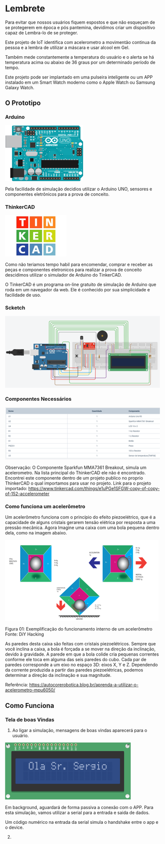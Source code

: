 # Lembrete

Para evitar que nossos usuários fiquem espostos e que não esqueçam de se protegerem em época e pós pantemina, devidimos criar um dispositivo capaz de Lembra-lo de se proteger.  

Este projeto de IoT identifica com acelerometro a movimentão continua da pessoa e a lembra de utilizar a máscara e usar alcool em Gel.

Também mede constantemente a temperatura do usuário e o alerta se há temperatura acima ou abaixo de 36 graus por um determinado período de tempo.

Este projeto pode ser implantado em uma pulseira inteligente ou um APP instalado em um Smart Watch moderno como o Apple Watch ou Samsung Galaxy Watch.  

## O Prototipo 

### Arduino

<img src="https://github.com/alecatuae/poeaMascara/blob/master/img/arduino-UNO.png">

Pela facilidade de simulação decidios utilizar o Arduino UNO, sensores e componentes eletrônicos para a prova de conceito. 

### ThinkerCAD

<img src="https://github.com/alecatuae/poeaMascara/blob/master/img/TinkerCAD.jpg" width="200">

Como não teriamos tempo habil para encomendar, comprar e receber as peças e componentes eletronicos para realizar a prova de conceito descidimos utilizar o simulador de Arduino do TinkerCAD.

O TinkerCAD é um programa on-line gratuito de simulação de Arduino que roda em um navegador da web.
Ele é conhecido por sua simplicidade e facilidade de uso.


### Scketch

<img src="https://github.com/alecatuae/poeaMascara/blob/master/img/Desenho.PNG">



### Componentes Necessários

<img src="https://github.com/alecatuae/poeaMascara/blob/master/img/componentes.PNG">

Observação: O Componente Sparkfun MMA7361 Breakout, simula um acelerometro. Na lista principal do ThinkerCAD ele não é encontrado. Encontrei este componente dentro de um projeto publico no proprio ThinkerCAD o qual importamos para usar no projeto. Link para o projeto importado: https://www.tinkercad.com/things/e1uPGe1SFGW-copy-of-copy-of-152-accelerometer

### Como funciona um acelerômetro
Um acelerômetro funciona com o princípio do efeito piezoelétrico, que é a capacidade de alguns cristais gerarem tensão elétrica por resposta a uma pressão mecânica. Agora Imagine uma caixa com uma bola pequena dentro dela, como na imagem abaixo.

![Imagem](https://github.com/alecatuae/poeaMascara/blob/master/img/exemplo_func_acelerometro.png)

Figura 01: Exemplificação do funcionamento interno de um acelerômetro
Fonte: DiY Hacking

As paredes desta caixa são feitas com cristais piezoelétricos. Sempre que você inclina a caixa, a bola é forçada a se mover na direção da inclinação, devido à gravidade. A parede em que a bola colide cria pequenas correntes conforme ele toca em alguma das seis paredes do cubo. Cada par de paredes corresponde a um eixo no espaço 3D: eixos X, Y e Z. Dependendo da corrente produzida a partir das paredes piezoelétricas, podemos determinar a direção da inclinação e sua magnitude.

Referência: https://autocorerobotica.blog.br/aprenda-a-utilizar-o-acelerometro-mpu6050/

## Como Funciona

### Tela de boas Vindas

1. Ao ligar a simulação, mensagens de boas vindas aparecerá para o usuário.

<img src="https://github.com/alecatuae/poeaMascara/blob/master/img/ola.png">

Em background, aguardará de forma passiva a conexão com o APP. Para esta simulação, vamos utilizar a serial para a entrada e saida de dados.

Um código numérico na entrada da serial simula o handshake entre o app e o device.

2. 


